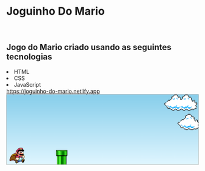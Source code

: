 <h1>Joguinho Do Mario</h1>
 <br>
<h2>Jogo do Mario criado usando as seguintes tecnologias</h2>
<li>HTML</li>
<li>CSS</li>
<li>JavaScript</li>
 <a href="https://joguinho-do-mario.netlify.app"  target="_blank" >https://joguinho-do-mario.netlify.app</a>
 
<img src="https://github.com/DevAlexsanderFelipe/Joguinho-Do-Mario/blob/master/assets/game%20Mario.PNG?raw=true">


